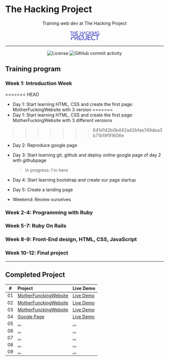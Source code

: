 # The Hacking Project

<p align="center">
Training web dev at The Hacking Project
<br><br>
  <img src="./thp-logo.png" alt="logo" />
</p>

---

<div align="center">
  <img src="https://img.shields.io/badge/Licence-MIT-green" alt="License">
  <img alt="GitHub commit activity" src="https://img.shields.io/github/commit-activity/y/tienduy-nguyen/django-web">
</div>

## Training program

### Week 1: Introduction Week
<<<<<<< HEAD

- Day 1: Start learning HTML, CSS and create the first page: MotherFuckingWebsite with 3 version
=======
- Day 1: Start learning HTML, CSS and create the first page: MotherFuckingWebsite with 3 different versions
>>>>>>> 641d142b0b442a42bfae749dea3b71b19f91606e
- Day 2: Reproduce google page
- Day 3: Start learning git, github and deploy online google page of day 2 with githubpage

  > In progress: I'm here

- Day 4: Start learning bootstrap and create our page startup
- Day 5: Create a landing page
- Weekend: Review ourselves

### Week 2-4: Programming with Ruby

### Week 5-7: Ruby On Rails

### Week 8-9: Front-End design, HTML, CSS, JavaScript

### Week 10-12: Final project

---

## Completed Project

|  #  | Project                                                                                         | Live Demo                                                                                              |
| :-: | :---------------------------------------------------------------------------------------------- | :----------------------------------------------------------------------------------------------------- |
| 01  | [MotherFunckingWebsite](https://github.com/tienduy-nguyen/thehackingproject/tree/master/jour-1) | [Live Demo](https://adev42.xyz/thehackingproject/jour-1/MotherfuckingWebsite.html)                     |
| 02  | [MotherFunckingWebsite](https://github.com/tienduy-nguyen/thehackingproject/tree/master/jour-1) | [Live Demo](https://tienduy-nguyen.github.io/thehackingproject/jour-1/BetterMotherFuckingWebsite.html) |
| 03  | [MotherFunckingWebsite](https://github.com/tienduy-nguyen/thehackingproject/tree/master/jour-1) | [Live Demo](https://tienduy-nguyen.github.io/thehackingproject/jour-1/BestMotherFuckingWebsite.html)   |
| 04  | [Google Page](https://github.com/tienduy-nguyen/thehackingproject/tree/master/jour-2)           | [Live Demo](https://tienduy-nguyen.github.io/thehackingproject/jour-2/index.html)                      |
| 05  | [...]()                                                                                         | [...]()                                                                                                |
| 06  | [...]()                                                                                         | [...]()                                                                                                |
| 07  | [...]()                                                                                         | [...]()                                                                                                |
| 08  | [...]()                                                                                         | [...]()                                                                                                |
| 09  | [...]()                                                                                         | [...]()                                                                                                |
